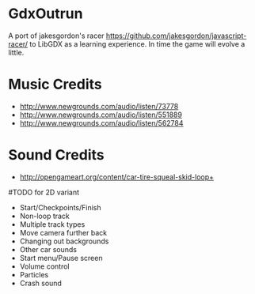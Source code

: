 # GdxOutrun
A port of jakesgordon's racer https://github.com/jakesgordon/javascript-racer/ to LibGDX as a learning experience. In time the game will evolve a little.

# Music Credits

- http://www.newgrounds.com/audio/listen/73778
- http://www.newgrounds.com/audio/listen/551889
- http://www.newgrounds.com/audio/listen/562784
 
# Sound Credits
- http://opengameart.org/content/car-tire-squeal-skid-loop+

#TODO for 2D variant
- Start/Checkpoints/Finish
- Non-loop track
- Multiple track types
- Move camera further back
- Changing out backgrounds
- Other car sounds
- Start menu/Pause screen
- Volume control
- Particles
- Crash sound
